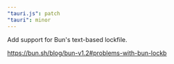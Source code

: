 ```yaml
---
"tauri.js": patch
"tauri": minor
---
```


Add support for Bun's text-based lockfile.

<https://bun.sh/blog/bun-v1.2#problems-with-bun-lockb>
